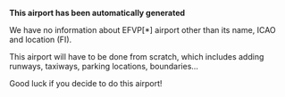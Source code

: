 **This airport has been automatically generated**

We have no information about EFVP[*] airport other than its name, ICAO and location (FI).

This airport will have to be done from scratch, which includes adding runways, taxiways, parking locations, boundaries...

Good luck if you decide to do this airport!